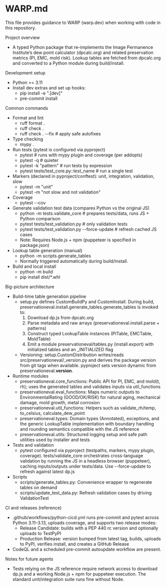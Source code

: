 # WARP.md

This file provides guidance to WARP (warp.dev) when working with code in this repository.

Project overview
- A typed Python package that re-implements the Image Permanence Institute’s dew point calculator (dpcalc.org) and related preservation metrics (PI, EMC, mold risk). Lookup tables are fetched from dpcalc.org and converted to a Python module during build/install.

Development setup
- Python >= 3.11
- Install dev extras and set up hooks:
  - pip install -e ".[dev]"
  - pre-commit install

Common commands
- Format and lint
  - ruff format .
  - ruff check .
  - ruff check . --fix  # apply safe autofixes
- Type checking
  - mypy .
- Run tests (pytest is configured via pyproject)
  - pytest                 # runs with mypy plugin and coverage (per addopts)
  - pytest -q              # quieter
  - pytest -k "pattern"    # run tests by expression
  - pytest tests/test_core.py::test_name  # run a single test
- Markers (declared in pyproject/conftest): unit, integration, validation, slow
  - pytest -m "unit"
  - pytest -m "not slow and not validation"
- Coverage
  - pytest --cov
- Generate validation test data (compares Python vs the original JS)
  - python -m tests.validate_core                   # prepares tests/data, runs JS + Python comparison
  - pytest tests/test_validation.py                 # only validation tests
  - pytest tests/test_validation.py --force-update  # refresh cached JS cases
  - Note: Requires Node.js + npm (puppeteer is specified in package.json)
- Lookup table generation (manual)
  - python -m scripts.generate_tables
  - Normally triggered automatically during build/install.
- Build and local install
  - python -m build
  - pip install dist/*.whl

Big-picture architecture
- Build-time table generation pipeline
  - setup.py defines CustomBuildPy and CustomInstall. During build, preservationeval.install.generate_tables.generate_tables is invoked to:
    1) Download dp.js from dpcalc.org
    2) Parse metadata and raw arrays (preservationeval.install.parse + patterns)
    3) Construct typed LookupTable instances (PITable, EMCTable, MoldTable)
    4) Emit a module preservationeval/tables.py (install.export) with initialized tables and an _INITIALIZED flag
  - Versioning: setup.CustomDistribution writes/reads src/preservationeval/_version.py and derives the package version from git tags when available. pyproject sets version dynamic from preservationeval.__version__.
- Runtime modules
  - preservationeval.core_functions: Public API for PI, EMC, and mold(t, rh); uses the generated tables and validates inputs via util_functions
  - preservationeval.eval_functions: Maps numeric outputs to EnvironmentalRating (GOOD/OK/RISK) for natural aging, mechanical damage, mold growth, metal corrosion
  - preservationeval.util_functions: Helpers such as validate_rh/temp, to_celsius, calculate_dew_point
  - preservationeval.types: Domain types (Annotated), exceptions, and the generic LookupTable implementation with boundary handling and rounding semantics compatible with the JS reference
  - preservationeval.utils: Structured logging setup and safe path utilities used by installer and tests
- Tests and validation
  - pytest configured via pyproject (testpaths, markers, mypy plugin, coverage). tests/validate_core orchestrates cross-language validation by running the JS in a headless browser (puppeteer), caching inputs/outputs under tests/data. Use --force-update to refresh against latest dp.js
- Scripts
  - scripts/generate_tables.py: Convenience wrapper to regenerate tables on demand
  - scripts/update_test_data.py: Refresh validation cases by driving ValidationTest

CI and releases (reference)
- .github/workflows/python-cicd.yml runs pre-commit and pytest across Python 3.11–3.13, uploads coverage, and supports two release modes:
  - Release Candidate: builds with a PEP 440 rc version and optionally uploads to TestPyPI
  - Production Release: version bumped from latest tag, builds, uploads to PyPI, verifies install, and creates a GitHub Release
- CodeQL and a scheduled pre-commit autoupdate workflow are present.

Notes for future agents
- Tests relying on the JS reference require network access to download dp.js and a working Node.js + npm for puppeteer execution. The standard unit/integration suite runs fine without Node.
